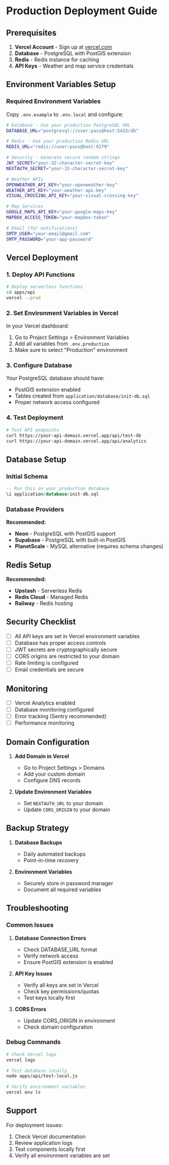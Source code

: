 # Production Deployment Guide

## Prerequisites

1. **Vercel Account** - Sign up at [vercel.com](https://vercel.com)
2. **Database** - PostgreSQL with PostGIS extension
3. **Redis** - Redis instance for caching
4. **API Keys** - Weather and map service credentials

## Environment Variables Setup

### Required Environment Variables

Copy `.env.example` to `.env.local` and configure:

```bash
# Database - Use your production PostgreSQL URL
DATABASE_URL="postgresql://user:pass@host:5432/db"

# Redis - Use your production Redis URL  
REDIS_URL="redis://user:pass@host:6379"

# Security - Generate secure random strings
JWT_SECRET="your-32-character-secret-key"
NEXTAUTH_SECRET="your-32-character-secret-key"

# Weather APIs
OPENWEATHER_API_KEY="your-openweather-key"
WEATHER_API_KEY="your-weather-api-key"
VISUAL_CROSSING_API_KEY="your-visual-crossing-key"

# Map Services
GOOGLE_MAPS_API_KEY="your-google-maps-key"
MAPBOX_ACCESS_TOKEN="your-mapbox-token"

# Email (for notifications)
SMTP_USER="your-email@gmail.com"
SMTP_PASSWORD="your-app-password"
```

## Vercel Deployment

### 1. Deploy API Functions

```bash
# Deploy serverless functions
cd apps/api
vercel --prod
```

### 2. Set Environment Variables in Vercel

In your Vercel dashboard:
1. Go to Project Settings > Environment Variables
2. Add all variables from `.env.production`
3. Make sure to select "Production" environment

### 3. Configure Database

Your PostgreSQL database should have:
- PostGIS extension enabled
- Tables created from `application/database/init-db.sql`
- Proper network access configured

### 4. Test Deployment

```bash
# Test API endpoints
curl https://your-api-domain.vercel.app/api/test-db
curl https://your-api-domain.vercel.app/api/analytics
```

## Database Setup

### Initial Schema

```sql
-- Run this on your production database
\i application/database/init-db.sql
```

### Database Providers

**Recommended:**
- **Neon** - PostgreSQL with PostGIS support
- **Supabase** - PostgreSQL with built-in PostGIS
- **PlanetScale** - MySQL alternative (requires schema changes)

## Redis Setup

**Recommended:**
- **Upstash** - Serverless Redis
- **Redis Cloud** - Managed Redis
- **Railway** - Redis hosting

## Security Checklist

- [ ] All API keys are set in Vercel environment variables
- [ ] Database has proper access controls
- [ ] JWT secrets are cryptographically secure
- [ ] CORS origins are restricted to your domain
- [ ] Rate limiting is configured
- [ ] Email credentials are secure

## Monitoring

- [ ] Vercel Analytics enabled
- [ ] Database monitoring configured
- [ ] Error tracking (Sentry recommended)
- [ ] Performance monitoring

## Domain Configuration

1. **Add Domain in Vercel**
   - Go to Project Settings > Domains
   - Add your custom domain
   - Configure DNS records

2. **Update Environment Variables**
   - Set `NEXTAUTH_URL` to your domain
   - Update `CORS_ORIGIN` to your domain

## Backup Strategy

1. **Database Backups**
   - Daily automated backups
   - Point-in-time recovery
   
2. **Environment Variables**
   - Securely store in password manager
   - Document all required variables

## Troubleshooting

### Common Issues

1. **Database Connection Errors**
   - Check DATABASE_URL format
   - Verify network access
   - Ensure PostGIS extension is enabled

2. **API Key Issues**
   - Verify all keys are set in Vercel
   - Check key permissions/quotas
   - Test keys locally first

3. **CORS Errors**
   - Update CORS_ORIGIN in environment
   - Check domain configuration

### Debug Commands

```bash
# Check Vercel logs
vercel logs

# Test database locally
node apps/api/test-local.js

# Verify environment variables
vercel env ls
```

## Support

For deployment issues:
1. Check Vercel documentation
2. Review application logs
3. Test components locally first
4. Verify all environment variables are set